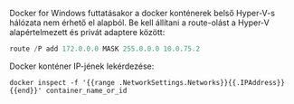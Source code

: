 Docker for Windows futtatásakor a docker konténerek belső Hyper-V-s hálózata nem érhető el alapból. Be kell állítani a route-olást
a Hyper-V alapértelmezett és privát adaptere között:

```PowerShell
route /P add 172.0.0.0 MASK 255.0.0.0 10.0.75.2
```

Docker konténer IP-jének lekérdezése:

```
docker inspect -f '{{range .NetworkSettings.Networks}}{{.IPAddress}}{{end}}' container_name_or_id
```